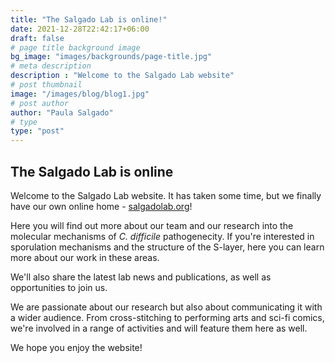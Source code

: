 ```yaml
---
title: "The Salgado Lab is online!"
date: 2021-12-28T22:42:17+06:00
draft: false
# page title background image
bg_image: "images/backgrounds/page-title.jpg"
# meta description
description : "Welcome to the Salgado Lab website"
# post thumbnail
image: "/images/blog/blog1.jpg"
# post author
author: "Paula Salgado"
# type
type: "post"
---
```


## The Salgado Lab is online

Welcome to the Salgado Lab website. It has taken some time, but we finally have our own online home - [salgadolab.org](https://salgadolab.org)!

Here you will find out more about our team and our research into the molecular mechanisms of *C. difficile* pathogenecity. If you're interested in sporulation mechanisms and the structure of the S-layer, here you can learn more about our work in these areas.

We'll also share the latest lab news and publications, as well as opportunities to join us.

We are passionate about our research but also about communicating it with a wider audience. From cross-stitching to performing arts and sci-fi comics, we're involved in a range of activities and will feature them here as well.

We hope you enjoy the website!
